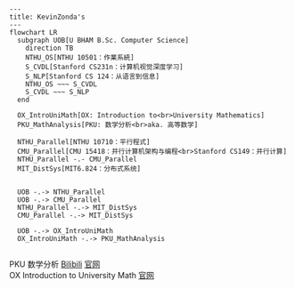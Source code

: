```mermaid
---
title: KevinZonda's
---
flowchart LR
  subgraph UOB[U BHAM B.Sc. Computer Science]
    direction TB
    NTHU_OS[NTHU 10501：作業系統]
    S_CVDL[Stanford CS231n：计算机视觉深度学习]
    S_NLP[Stanford CS 124：从语言到信息]
    NTHU_OS ~~~ S_CVDL
    S_CVDL ~~~ S_NLP
  end

  OX_IntroUniMath[OX: Introduction to<br>University Mathematics]
  PKU_MathAnalysis[PKU: 数学分析<br>aka. 高等数学]
  
  NTHU_Parallel[NTHU 10710：平行程式]
  CMU_Parallel[CMU 15418：并行计算机架构与编程<br>Stanford CS149：并行计算]
  NTHU_Parallel -.- CMU_Parallel
  MIT_DistSys[MIT6.824：分布式系统]
  

  UOB -.-> NTHU_Parallel
  UOB -.-> CMU_Parallel
  NTHU_Parallel -.-> MIT_DistSys
  CMU_Parallel -.-> MIT_DistSys

  UOB -.-> OX_IntroUniMath
  OX_IntroUniMath -.-> PKU_MathAnalysis
  
```

PKU 数学分析 [Bilibili](https://www.bilibili.com/video/BV1T5411P7wi/) [官网](https://resource.pku.edu.cn/index.php?r=course%2Fview&id=1083)  
OX Introduction to University Math [官网](https://courses.maths.ox.ac.uk/course/view.php?id=46)
